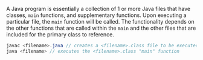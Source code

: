 <!-- Java Management.md -->

A Java program is essentially a collection of 1 or more Java files that have classes, `main` functions, and supplementary functions.
Upon executing a particular file, the `main` function will be called. The functionality depends on the other functions that are called within the `main` and the other files that are included for the primary class to reference.

```java
javac <filename>.java // creates a <filename>.class file to be executed
java <filename> // executes the <filename>.class "main" function
```